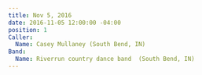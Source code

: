 ```yaml
---
title: Nov 5, 2016
date: 2016-11-05 12:00:00 -04:00
position: 1
Caller:
  Name: Casey Mullaney (South Bend, IN)
Band:
  Name: Riverrun country dance band  (South Bend, IN)
---
```


